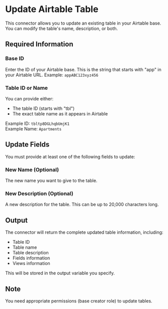# Update Airtable Table

This connector allows you to update an existing table in your Airtable base. You can modify the table's name, description, or both.

## Required Information

### Base ID
Enter the ID of your Airtable base. This is the string that starts with "app" in your Airtable URL.
Example: `appABC123xyz456`

### Table ID or Name
You can provide either:
- The table ID (starts with "tbl")
- The exact table name as it appears in Airtable

Example ID: `tbltp8DGLhqbUmjK1`  
Example Name: `Apartments`

## Update Fields

You must provide at least one of the following fields to update:

### New Name (Optional)
The new name you want to give to the table.

### New Description (Optional)
A new description for the table. This can be up to 20,000 characters long.

## Output

The connector will return the complete updated table information, including:
- Table ID
- Table name
- Table description
- Fields information
- Views information

This will be stored in the output variable you specify.

## Note

You need appropriate permissions (base creator role) to update tables.